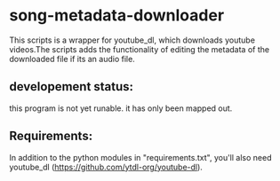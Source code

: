 # song-metadata-downloader

This scripts is a wrapper for youtube_dl, which downloads youtube videos.The
scripts adds the functionality of editing the metadata of the downloaded file
if its an audio file.

## developement status:

this program is not yet runable. it has only been mapped out.


## Requirements:

In addition to the python modules in "requirements.txt", you'll also need
youtube_dl (https://github.com/ytdl-org/youtube-dl).